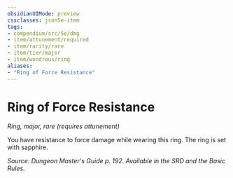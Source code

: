 ```yaml
---
obsidianUIMode: preview
cssclasses: json5e-item
tags:
- compendium/src/5e/dmg
- item/attunement/required
- item/rarity/rare
- item/tier/major
- item/wondrous/ring
aliases: 
- "Ring of Force Resistance"
---
```

# Ring of Force Resistance
*Ring, major, rare (requires attunement)*  


You have resistance to force damage while wearing this ring. The ring is set with sapphire.

*Source: Dungeon Master's Guide p. 192. Available in the SRD and the Basic Rules.*